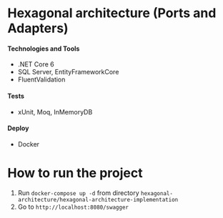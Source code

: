 # Hexagonal architecture (Ports and Adapters)

#### Technologies and Tools
- .NET Core 6
- SQL Server, EntityFrameworkCore
- FluentValidation

#### Tests
- xUnit, Moq, InMemoryDB

#### Deploy
- Docker

# How to run the project
1.   Run `docker-compose up -d` from directory `hexagonal-architecture/hexagonal-architecture-implementation`
2.   Go to `http://localhost:8080/swagger` 
